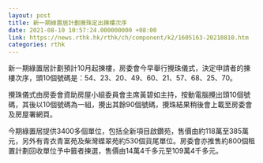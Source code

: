 ```yaml
---
layout: post
title: 新一期綠置居計劃攪珠定出揀樓次序
date: 2021-08-10 10:57:24.000000000 +08:00
link: https://news.rthk.hk/rthk/ch/component/k2/1605163-20210810.htm
categories: rthk
---
```


新一期綠置居計劃預計10月起揀樓，房委會今早舉行攪珠儀式，決定申請者的揀樓次序，頭10個號碼是：54、23、20、49、60、21、57、68、25、70。

攪珠儀式由房委會資助房屋小組委員會主席黃碧如主持，按動電腦攪出頭10個號碼，其後以10個號碼為一組，攪出其餘90個號碼，攪珠結果稍後會上載至房委會及房屋署網頁。

今期綠置居提供3400多個單位，包括全新項目啟鑽苑，售價由約118萬至385萬元，另外有青衣青富苑及柴灣蝶翠苑約530個貨尾單位。房委會亦推售約800個租置計劃回收單位予中籤者揀選，售價由14萬4千多元至109萬4千多元。
